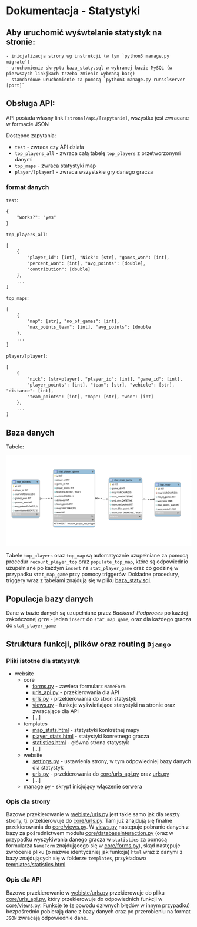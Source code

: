 # Dokumentacja - Statystyki

Aby uruchomić wyśwtelanie statystyk na stronie:
----------

    - inicjalizacja strony wg instrukcji (w tym `python3 manage.py migrate`) 
    - uruchomienie skryptu baza_staty.sql w wybranej bazie MySQL (w pierwszych linkjkach trzeba zmienic wybraną bazę)
    - standardowe uruchomienie za pomocą `python3 manage.py runsslserver [port]`

Obsługa API:
--------

API posiada własny link `[strona]/api/[zapytanie]`, wszystko jest zwracane w formacie JSON

Dostępne zapytania:
- `test` - zwraca czy API działa
- `top_players_all` - zwraca całą tabelę `top_players` z przetworzonymi danymi
- `top_maps` - zwraca statystyki map
- `player/[player]` - zwraca wszystskie gry danego gracza

### format danych
`test`:

    {
        "works?": "yes"
    }

`top_players_all`:

    [
        {
            "player_id": [int], "Nick": [str], "games_won": [int], 
            "percent_won": [int], "avg_points": [double], 
            "contribution": [double]
        }, 
        ...
    ]

`top_maps`:

    [
        {
            "map": [str], "no_of_games": [int], 
            "max_points_team": [int], "avg_points": [double
        }, 
        ...
    ]

`player/[player]`:

    [
        {
            "nick": [str=player], "player_id": [int], "game_id": [int], 
            "player_points": [int], "team": [str], "vehicle": [str], "distance": [int], 
            "team_points": [int], "map": [str], "won": [int]
        }, 
        ...
    ]


Baza danych
------------

Tabele:

![diagram tabel](./docs_files/fin_diag_stats.png)


Tabele `top_players` oraz `top_map` są automatycznie uzupełniane za pomocą procedur `recount_player_top` oraz `populate_top_map`, które są odpowiednio uzupełniane po każdym `insert` na `stat_player_game` oraz co godzinę w przypadku `stat_map_game` przy pomocy triggerów. Dokładne procedury, triggery wraz z tabelami znajdują się w pliku [baza_staty.sql](./docs_files/baza_staty.sql).

Populacja bazy danych
---------

Dane w bazie danych są uzupełniane przez _Backend-Podproces_ po każdej zakończonej grze - jeden `insert` do `stat_map_game`, oraz dla każdego gracza do `stat_player_game`

Struktura funkcji, plików oraz routing `Django`
--------

### Pliki istotne dla statystyk

- website
    - core
      - [forms.py](../website/core/forms.py) - zawiera formularz `NameForm`
      - [urls_api.py](../website/core/urls_api.py) - przekierowania dla API
      - [urls.py](../website/core/urls.py) - przekierowania do stron statystyk
      - [views.py](../website/core/views.py) - funkcje wyświetlające statystyki na stronie oraz zwracające dla API
      - [...]
    - templates
      - [map_stats.html](../website/templates/urls_api.html) - statystyki konkretnej mapy
      - [player_stats.html](../website/templates/player_stats.html) - statystyki konretnego gracza
      - [statistics.html](../website/templates/statistics.html) - główna strona statystyk
      - [...]
    - website
      - [settings.py](../website/website/settings.py) - ustawienia strony, w tym odpowiedniej bazy danych dla statystyk
      - [urls.py](../website/website/urls.py) - przekierowania do [core/urls_api.py](../website/core/urls_api.py) oraz [urls.py](../website/core/urls.py)
      - [...]
    - [manage.py](../website/manage.py) - skrypt inicjujący włączenie serwera

### Opis dla strony

Bazowe przekierowanie w [webiste/urls.py](../website/website/urls.py) jest takie samo jak dla reszty strony, tj. przekierowuje do [core/urls.py](../website/core/urls.py). Tam już znajdują się finalne przekierowania do [core/views.py](../website/core/views.py). W [views.py](../website/core/views.py) następuje pobranie danych z bazy za pośrednictwem modułu [core/databaseInteraction.py](../website/core/databaseInteraction.py) (oraz w przypadku wyszykiwania danego gracza w `statistics` za pomocą formularza `NameForm` znajdującego się w [core/forms.py](../website/core/forms.py)), skąd następuje zwrócenie pliku (o nazwie identyczniej jak funkcja) `html` wraz z danymi z bazy znajdujących się w folderze `templates`, przykładowo [templates/statistics.html](../website/templates/statistics.html).

### Opis dla API


Bazowe przekierowanie w [webiste/urls.py](../website/website/urls.py) przekierowuje do pliku [core/urls_api.py](../website/core/urls_api.py), który przekierowuje do odpowiednich funkcji w [core/views.py](../website/core/views.py). Funkcje te (z powodu dziwnych błędów w innym przypadku) bezpośrednio pobierają dane z bazy danych oraz po przerobieniu na format `JSON` zwracają odpowiednie dane.